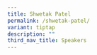```yaml
---
title: Shwetak Patel
permalink: /shwetak-patel/
variant: tiptap
description: ""
third_nav_title: Speakers
---
```

